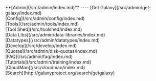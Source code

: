 <div class='linkbox'>
**[Admin](/src/admin/index.md)**
----
[Get Galaxy](/src/admin/get-galaxy/index.md)<br />
[Config](/src/admin/config/index.md)<br />
[Tools](/src/admin/tools/index.md)<br />
[Tool Shed](/src/toolshed/index.md)<br />
[Data Libs](/src/admin/data-libraries/index.md)<br />
[Datatypes](/src/admin/datatypes/index.md)<br />
[Develop](/src/develop/index.md)<br />
[Quotas](/src/admin/disk-quotas/index.md)<br />
[FAQ](/src/admin/faq/index.md)<br />
[Tutorials](/src/admin/training/index.md)<br />
[CloudMan](/src/cloudman/index.md)<br />
[Search](http://galaxyproject.org/search/getgalaxy)
</div>
